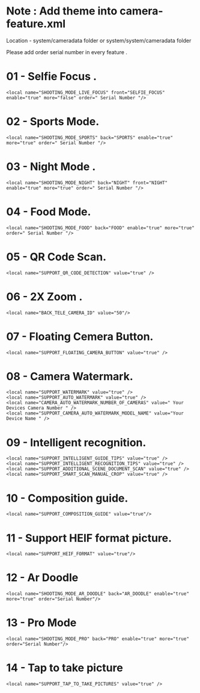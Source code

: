 # Note :  Add theme into camera-feature.xml 

Location - system/cameradata folder
or
system/system/cameradata folder

Please add order serial number in every feature .



# 01 - Selfie Focus .

    <local name="SHOOTING_MODE_LIVE_FOCUS" front="SELFIE_FOCUS" enable="true" more="false" order=" Serial Number "/>

# 02 - Sports Mode.
    
    <local name="SHOOTING_MODE_SPORTS" back="SPORTS" enable="true" more="true" order=" Serial Number "/>

# 03 - Night Mode .

    <local name="SHOOTING_MODE_NIGHT" back="NIGHT" front="NIGHT" enable="true" more="true" order=" Serial Number "/>

# 04 - Food Mode.

    <local name="SHOOTING_MODE_FOOD" back="FOOD" enable="true" more="true" order=" Serial Number "/>

# 05 - QR Code Scan.

    <local name="SUPPORT_QR_CODE_DETECTION" value="true" />

# 06 - 2X Zoom .

    <local name="BACK_TELE_CAMERA_ID" value="50"/>

# 07 - Floating Cemera Button.

    <local name="SUPPORT_FLOATING_CAMERA_BUTTON" value="true" />

# 08 - Camera Watermark.

    <local name="SUPPORT_WATERMARK" value="true" />
    <local name="SUPPORT_AUTO_WATERMARK" value="true" />
    <local name="CAMERA_AUTO_WATERMARK_NUMBER_OF_CAMERAS" value=" Your Devices Camera Number " />
    <local name="SUPPORT_CAMERA_AUTO_WATERMARK_MODEL_NAME" value="Your Device Name " />

# 09 - Intelligent recognition.

    <local name="SUPPORT_INTELLIGENT_GUIDE_TIPS" value="true" />
    <local name="SUPPORT_INTELLIGENT_RECOGNITION_TIPS" value="true" />
    <local name="SUPPORT_ADDITIONAL_SCENE_DOCUMENT_SCAN" value="true" />
    <local name="SUPPORT_SMART_SCAN_MANUAL_CROP" value="true" />

# 10 - Composition guide.

    <local name="SUPPORT_COMPOSITION_GUIDE" value="true"/>

# 11 - Support HEIF format picture.
   
    <local name="SUPPORT_HEIF_FORMAT" value="true"/>

# 12 - Ar Doodle 

    <local name="SHOOTING_MODE_AR_DOODLE" back="AR_DOODLE" enable="true" more="true" order="Serial Number"/>

# 13 - Pro Mode 
    
    <local name="SHOOTING_MODE_PRO" back="PRO" enable="true" more="true" order="Serial Number"/>

# 14 - Tap to take picture

    <local name="SUPPORT_TAP_TO_TAKE_PICTURES" value="true" />
